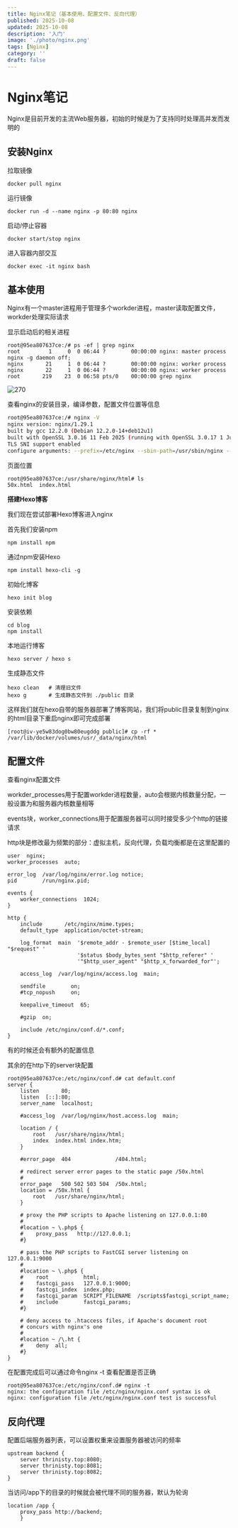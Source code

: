 ```yaml
---
title: Nginx笔记（基本使用、配置文件、反向代理）
published: 2025-10-08
updated: 2025-10-08
description: '入门'
image: './photo/nginx.png'
tags: [Nginx]
category: ''
draft: false 
---
```


# Nginx笔记

Nginx是目前开发的主流Web服务器，初始的时候是为了支持同时处理高并发而发明的

## 安装Nginx

拉取镜像

```
docker pull nginx
```

运行镜像

```
docker run -d --name nginx -p 80:80 nginx
```

启动/停止容器

```
docker start/stop nginx
```

进入容器内部交互

```
docker exec -it nginx bash
```



## 基本使用

Nginx有一个master进程用于管理多个workder进程，master读取配置文件，workder处理实际请求

显示启动后的相关进程

```
root@95ea807637ce:/# ps -ef | grep nginx
root         1     0  0 06:44 ?        00:00:00 nginx: master process nginx -g daemon off;
nginx       21     1  0 06:44 ?        00:00:00 nginx: worker process
nginx       22     1  0 06:44 ?        00:00:00 nginx: worker process
root       219    23  0 06:58 pts/0    00:00:00 grep nginx
```

![270](../images/270.png)

查看nginx的安装目录，编译参数，配置文件位置等信息

```bash
root@95ea807637ce:/# nginx -V
nginx version: nginx/1.29.1
built by gcc 12.2.0 (Debian 12.2.0-14+deb12u1) 
built with OpenSSL 3.0.16 11 Feb 2025 (running with OpenSSL 3.0.17 1 Jul 2025)
TLS SNI support enabled
configure arguments: --prefix=/etc/nginx --sbin-path=/usr/sbin/nginx --modules-path=/usr/lib/nginx/modules --conf-path=/etc/nginx/nginx.conf --error-log-path=/var/log/nginx/error.log --http-log-path=/var/log/nginx/access.log --pid-path=/run/nginx.pid --lock-path=/run/nginx.lock --http-client-body-temp-path=/var/cache/nginx/client_temp --http-proxy-temp-path=/var/cache/nginx/proxy_temp --http-fastcgi-temp-path=/var/cache/nginx/fastcgi_temp --http-uwsgi-temp-path=/var/cache/nginx/uwsgi_temp --http-scgi-temp-path=/var/cache/nginx/scgi_temp --user=nginx --group=nginx --with-compat --with-file-aio --with-threads --with-http_addition_module --with-http_auth_request_module --with-http_dav_module --with-http_flv_module --with-http_gunzip_module --with-http_gzip_static_module --with-http_mp4_module --with-http_random_index_module --with-http_realip_module --with-http_secure_link_module --with-http_slice_module --with-http_ssl_module --with-http_stub_status_module --with-http_sub_module --with-http_v2_module --with-http_v3_module --with-mail --with-mail_ssl_module --with-stream --with-stream_realip_module --with-stream_ssl_module --with-stream_ssl_preread_module --with-cc-opt='-g -O2 -ffile-prefix-map=/home/builder/debuild/nginx-1.29.1/debian/debuild-base/nginx-1.29.1=. -fstack-protector-strong -Wformat -Werror=format-security -Wp,-D_FORTIFY_SOURCE=2 -fPIC' --with-ld-opt='-Wl,-z,relro -Wl,-z,now -Wl,--as-needed -pie'
```

页面位置

```
root@95ea807637ce:/usr/share/nginx/html# ls
50x.html  index.html
```



**搭建Hexo博客**

我们现在尝试部署Hexo博客进入nginx

首先我们安装npm

```
npm install npm
```

通过npm安装Hexo

```
npm install hexo-cli -g
```

初始化博客

```
hexo init blog
```

安装依赖

```
cd blog 
npm install
```

本地运行博客

```
hexo server / hexo s
```

生成静态文件

```
hexo clean   # 清理旧文件
hexo g       # 生成静态文件到 ./public 目录
```

这样我们就在hexo自带的服务器部署了博客网站，我们将public目录复制到nginx的html目录下重启nginx即可完成部署

```
[root@iv-ye5w83dog0bw80eugddg public]# cp -rf * /var/lib/docker/volumes/usr/_data/nginx/html
```



## 配置文件

查看nginx配置文件

workder_processes用于配置workder进程数量，auto会根据内核数量分配，一般设置为和服务器内核数量相等

events块，worker_connections用于配置服务器可以同时接受多少个http的链接请求

http块是修改最为频繁的部分：虚拟主机，反向代理，负载均衡都是在这里配置的

```nginx
user  nginx;
worker_processes  auto;

error_log  /var/log/nginx/error.log notice;
pid        /run/nginx.pid;

events {
    worker_connections  1024;
}

http {
    include       /etc/nginx/mime.types;
    default_type  application/octet-stream;

    log_format  main  '$remote_addr - $remote_user [$time_local] "$request" '
                      '$status $body_bytes_sent "$http_referer" '
                      '"$http_user_agent" "$http_x_forwarded_for"';

    access_log  /var/log/nginx/access.log  main;

    sendfile        on;
    #tcp_nopush     on;

    keepalive_timeout  65;

    #gzip  on;

    include /etc/nginx/conf.d/*.conf;
}
```

有的时候还会有额外的配置信息

其余的在http下的server块配置

```nginx
root@95ea807637ce:/etc/nginx/conf.d# cat default.conf
server {
    listen       80;
    listen  [::]:80;
    server_name  localhost;

    #access_log  /var/log/nginx/host.access.log  main;

    location / {
        root   /usr/share/nginx/html;
        index  index.html index.htm;
    }

    #error_page  404              /404.html;

    # redirect server error pages to the static page /50x.html
    #
    error_page   500 502 503 504  /50x.html;
    location = /50x.html {
        root   /usr/share/nginx/html;
    }

    # proxy the PHP scripts to Apache listening on 127.0.0.1:80
    #
    #location ~ \.php$ {
    #    proxy_pass   http://127.0.0.1;
    #}

    # pass the PHP scripts to FastCGI server listening on 127.0.0.1:9000
    #
    #location ~ \.php$ {
    #    root           html;
    #    fastcgi_pass   127.0.0.1:9000;
    #    fastcgi_index  index.php;
    #    fastcgi_param  SCRIPT_FILENAME  /scripts$fastcgi_script_name;
    #    include        fastcgi_params;
    #}

    # deny access to .htaccess files, if Apache's document root
    # concurs with nginx's one
    #
    #location ~ /\.ht {
    #    deny  all;
    #}
}
```

在配置完成后可以通过命令nginx -t 查看配置是否正确

```
root@95ea807637ce:/etc/nginx/conf.d# nginx -t
nginx: the configuration file /etc/nginx/nginx.conf syntax is ok
nginx: configuration file /etc/nginx/nginx.conf test is successful
```



## 反向代理

配置后端服务器列表，可以设置权重来设置服务器被访问的频率

```nginx
upstream backend {
    server thrinisty.top:8080;
    server thrinisty.top:8081;
    server thrinisty.top:8082;
}
```

当访问/app下的目录的时候就会被代理不同的服务器，默认为轮询

```nginx
location /app {
	proxy_pass http://backend;
    }
```

